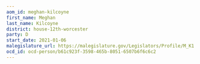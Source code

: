 ```yaml
---
aom_id: meghan-kilcoyne
first_name: Meghan
last_name: Kilcoyne
district: house-12th-worcester
party: D
start_date: 2021-01-06
malegislature_url: https://malegislature.gov/Legislators/Profile/M_K1
ocd_id: ocd-person/b61c923f-3598-465b-8051-6507b6f6c6c2
---
```

